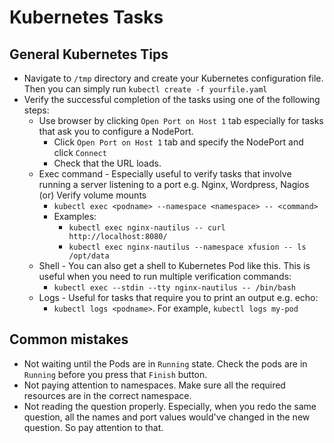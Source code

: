 # Kubernetes Tasks
## General Kubernetes Tips
* Navigate to `/tmp` directory and create your Kubernetes configuration file. Then you can simply run `kubectl create -f yourfile.yaml`
* Verify the successful completion of the tasks using one of the following steps:
    * Use browser by clicking `Open Port on Host 1` tab especially for tasks that ask you to configure a NodePort. 
      * Click `Open Port on Host 1` tab and specify the NodePort and click `Connect`
      * Check that the URL loads.
    * Exec command - Especially useful to verify tasks that involve running a server listening to a port e.g. Nginx, Wordpress, Nagios (or) Verify volume mounts
      * `kubectl exec <podname> --namespace <namespace> -- <command>`
      * Examples:
        * `kubectl exec nginx-nautilus -- curl http://localhost:8080/`
        * `kubectl exec nginx-nautilus --namespace xfusion -- ls /opt/data`
    * Shell - You can also get a shell to Kubernetes Pod like this. This is useful when you need to run multiple verification commands:
      * `kubectl exec --stdin --tty nginx-nautilus -- /bin/bash`
    * Logs - Useful for tasks that require you to print an output e.g. echo:
      * `kubectl logs <podname>`. For example, `kubectl logs my-pod` 
      
## Common mistakes
* Not waiting until the Pods are in `Running` state. Check the pods are in `Running` before you press that `Finish` button.
* Not paying attention to namespaces. Make sure all the required resources are in the correct namespace.
* Not reading the question properly. Especially, when you redo the same question, all the names and port values would've changed in the new question. So pay attention to that. 

